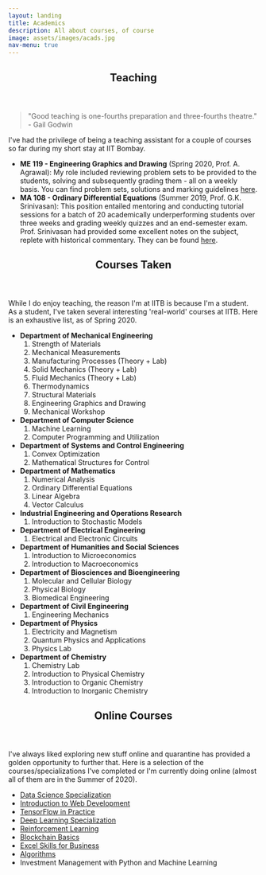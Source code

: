 ```yaml
---
layout: landing
title: Academics
description: All about courses, of course
image: assets/images/acads.jpg
nav-menu: true
---
```


<!-- Main -->
<div id="main">

<!-- One -->
<section id="one">
	<div class="inner">
		<header class="major">
			<h2>Teaching</h2>
		</header>
		<blockquote> "Good teaching is one-fourths preparation and three-fourths theatre." - Gail Godwin
		</blockquote>
		<p> I've had the privilege of being a teaching assistant for a couple of courses so far during my short stay at IIT Bombay.
		</p>
		<ul>
			<li> <b>ME 119 - Engineering Graphics and Drawing</b> (Spring 2020, Prof. A. Agrawal): My role included reviewing problem sets to be provided to the students, solving and subsequently grading them - all on a weekly basis. You can find problem sets, solutions and marking guidelines <a href="https://drive.google.com/drive/folders/1jKxjDiQwlpewWzul_nMjll318yU8TQFn">here</a>. </li>
			<li> <b>MA 108 - Ordinary Differential Equations</b> (Summer 2019, Prof. G.K. Srinivasan): This position entailed mentoring and conducting tutorial sessions for a batch of 20 academically underperforming students over three weeks and grading weekly quizzes and an end-semester exam. Prof. Srinivasan had provided some excellent notes on the subject, replete with historical commentary. They can be found <a href="Notes.pdf">here</a>. </li>
		</ul>
	</div>
</section>

<section id="two">
	<div class="inner">
		<header class="major">
			<h2>Courses Taken</h2>
		</header>
		<p> While I do enjoy teaching, the reason I'm at IITB is because I'm a student. As a student, I've taken several interesting 'real-world' courses at IITB. Here is an exhaustive list, as of Spring 2020.
		</p>
		<ul>
			<li> <b>Department of Mechanical Engineering</b> <ol>
					<li>Strength of Materials</li>
					<li>Mechanical Measurements</li>
					<li>Manufacturing Processes (Theory + Lab)</li>
					<li>Solid Mechanics (Theory + Lab)</li>
					<li>Fluid Mechanics (Theory + Lab)</li>
					<li>Thermodynamics</li>
					<li>Structural Materials</li>
					<li>Engineering Graphics and Drawing</li>
					<li>Mechanical Workshop</li>
				</ol>
			</li>
			<li> <b>Department of Computer Science</b> <ol>
				<li>Machine Learning</li>
				<li>Computer Programming and Utilization</li>
				</ol> </li>
			<li> <b>Department of Systems and Control Engineering</b> <ol>
				<li>Convex Optimization</li>
				<li>Mathematical Structures for Control</li>
				</ol> </li>
			<li> <b>Department of Mathematics</b> <ol>
				<li>Numerical Analysis</li>
				<li>Ordinary Differential Equations</li>
				<li>Linear Algebra</li>
				<li>Vector Calculus</li>
				</ol></li>
			<li> <b>Industrial Engineering and Operations Research</b> <ol>
				<li>Introduction to Stochastic Models</li>
				</ol></li>
			<li> <b>Department of Electrical Engineering</b> <ol>
				<li>Electrical and Electronic Circuits</li>
				</ol></li>
			<li> <b>Department of Humanities and Social Sciences</b> <ol>
				<li>Introduction to Microeconomics</li>
				<li>Introduction to Macroeconomics</li>
				</ol></li>
			<li> <b>Department of Biosciences and Bioengineering</b> <ol>
				<li>Molecular and Cellular Biology</li>
				<li>Physical Biology</li>
				<li>Biomedical Engineering</li>
				</ol></li>
			<li> <b>Department of Civil Engineering</b> <ol>
				<li>Engineering Mechanics</li>
				</ol></li>
			<li> <b>Department of Physics</b> <ol>
				<li>Electricity and Magnetism</li>
				<li>Quantum Physics and Applications</li>
				<li>Physics Lab</li>
				</ol></li>
			<li> <b>Department of Chemistry</b> <ol>
				<li>Chemistry Lab</li>
				<li>Introduction to Physical Chemistry</li>
				<li>Introduction to Organic Chemistry</li>
				<li>Introduction to Inorganic Chemistry</li>
				</ol></li>
		</ul>
	</div>
</section>

<section id="three">
	<div class="inner">
		<header class="major">
			<h2>Online Courses</h2>
		</header>
		<p> I've always liked exploring new stuff online and quarantine has provided a golden opportunity to further that. Here is a selection of the courses/specializations I've completed or I'm currently doing online (almost all of them are in the Summer of 2020).
		</p>
		<ul>
			<li> <a href = "https://www.coursera.org/specializations/jhu-data-science">Data Science Specialization</a> </li>
			<li> <a href = "https://www.coursera.org/learn/web-development">Introduction to Web Development</a> </li>
			<li> <a href = "https://www.coursera.org/specializations/tensorflow-in-practice">TensorFlow in Practice</a> </li>
			<li> <a href = "https://www.coursera.org/specializations/deep-learning?=">Deep Learning Specialization</a> </li>
			<li> <a href = "https://www.coursera.org/specializations/reinforcement-learning?">Reinforcement Learning</a> </li>
			<li> <a href = "https://www.coursera.org/learn/blockchain-basics?">Blockchain Basics</a> </li>
			<li> <a href = "https://www.coursera.org/specializations/excel?">Excel Skills for Business</a> </li>
			<li> <a href = "https://www.coursera.org/specializations/algorithms">Algorithms</a> </li>
			<li> <a href = "https://www.coursera.org/specializations/investment-management-python-machine-learning"></a>Investment Management with Python and Machine Learning</li>
		</ul>
	</div>
</section>
